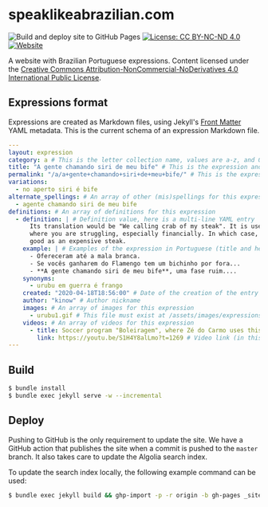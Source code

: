 # speaklikeabrazilian.com

![Build and deploy site to GitHub Pages](https://github.com/tupilabs/speaklikeabrazilian.com/workflows/Build%20and%20deploy%20site%20to%20GitHub%20Pages/badge.svg)
[![License: CC BY-NC-ND 4.0](https://img.shields.io/badge/License-CC%20BY--NC--ND%204.0-lightgrey.svg)](https://creativecommons.org/licenses/by-nc-nd/4.0/)
[![Website](https://img.shields.io/website/https/speaklikeabrazilian.com.svg?color=green&up_message=live)](https://speaklikeabrazilian.com/)

A website with Brazilian Portuguese expressions. Content licensed under the
[Creative Commons Attribution-NonCommercial-NoDerivatives 4.0 International Public License](LICENSE.txt).

## Expressions format

Expressions are created as Markdown files, using Jekyll's [Front Matter](https://jekyllrb.com/docs/front-matter/)
YAML metadata. This is the current schema of an expression Markdown file.

```yaml
---
layout: expression
category: a # This is the letter collection name, values are a-z, and 0 for numerical 
title: "A gente chamando siri de meu bife" # This is the expression and page title
permalink: "/a/a+gente+chamando+siri+de+meu+bife/" # This is the expression permanent link
variations:
  - no aperto siri é bife
alternate_spellings: # An array of other (mis)spellings for this expression
  - agente chamando siri de meu bife
definitions: # An array of definitions for this expression
  - definition: | # Definition value, here is a multi-line YAML entry
      Its translation would be "We calling crab of my steak". It is used when you are in a situation
      where you are struggling, especially financially. In which case, you would consider a crab as
      good as an expensive steak.
    example: | # Examples of the expression in Portuguese (title and here are only places where PT-BR is used)
      - Ofereceram até a mala branca.
      - Se vocês ganharem do Flamengo tem um bichinho por fora...
      - **A gente chamando siri de meu bife**, uma fase ruim....
    synonyms:
      - urubu em guerra é frango
    created: "2020-04-18T18:56:00" # Date of the creation of the entry
    author: "kinow" # Author nickname
    images: # An array of images for this expression
      - urubu1.gif # This file must exist at /assets/images/expressions/{expression.permalink}/urubu1.gif
    videos: # An array of videos for this expression
      - title: Soccer program "Boleiragem", where Zé do Carmo uses this expression # Video display name
        link: https://youtu.be/S1H4Y8alLmo?t=1269 # Video link (in this case the link has the time parameter)
---

```

## Build

```bash
$ bundle install
$ bundle exec jekyll serve -w --incremental
```

## Deploy

Pushing to GitHub is the only requirement to update the site. We have a GitHub action that publishes
the site when a commit is pushed to the `master` branch. It also takes care to update the Algolia
search index.

To update the search index locally, the following example command can be used:

```bash
$ bundle exec jekyll build && ghp-import -p -r origin -b gh-pages _site/ && ALGOLIA_API_KEY=$ALGOLIA_KEY bundle exec jekyll algolia
```
